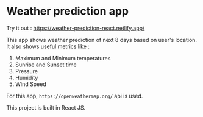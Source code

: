 # Weather prediction app

Try it out : https://weather-prediction-react.netlify.app/

This app shows weather prediction of next 8 days based on user's location. It also shows useful metrics like :

1) Maximum and Minimum temperatures
2) Sunrise and Sunset time
3) Pressure 
4) Humidity
5) Wind Speed 

For this app, `https://openweathermap.org/` api is used. 

This project is built in React JS.